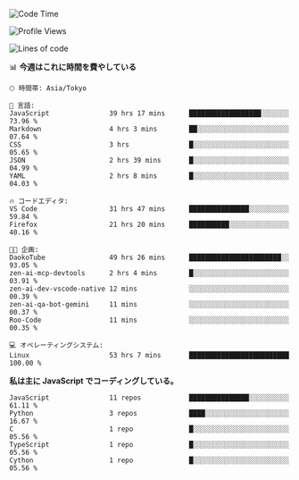 <!--START_SECTION:waka-->
![Code Time](http://img.shields.io/badge/Code%20Time-362%20hrs%2046%20mins-blue)

![Profile Views](http://img.shields.io/badge/%E3%83%97%E3%83%AD%E3%83%95%E3%82%A3%E3%83%BC%E3%83%AB%E3%83%93%E3%83%A5%E3%83%BC-2-blue)

![Lines of code](https://img.shields.io/badge/%E3%80%8CHello%20World%E3%80%8D%E3%81%8B%E3%82%89%E3%80%81%E7%A7%81%E3%81%AF%E3%81%93%E3%81%86%E6%9B%B8%E3%81%84%E3%81%9F-467.0%20thousand%20%E3%82%B3%E3%83%BC%E3%83%89%E8%A1%8C-blue)

📊 **今週はこれに時間を費やしている** 

```text
🕑︎ 時間帯: Asia/Tokyo

💬 言語: 
JavaScript               39 hrs 17 mins      ██████████████████░░░░░░░   73.96 % 
Markdown                 4 hrs 3 mins        ██░░░░░░░░░░░░░░░░░░░░░░░   07.64 % 
CSS                      3 hrs               █░░░░░░░░░░░░░░░░░░░░░░░░   05.65 % 
JSON                     2 hrs 39 mins       █░░░░░░░░░░░░░░░░░░░░░░░░   04.99 % 
YAML                     2 hrs 8 mins        █░░░░░░░░░░░░░░░░░░░░░░░░   04.03 % 

🔥 コードエディタ: 
VS Code                  31 hrs 47 mins      ███████████████░░░░░░░░░░   59.84 % 
Firefox                  21 hrs 20 mins      ██████████░░░░░░░░░░░░░░░   40.16 % 

🐱‍💻 企画: 
DaokoTube                49 hrs 26 mins      ███████████████████████░░   93.05 % 
zen-ai-mcp-devtools      2 hrs 4 mins        █░░░░░░░░░░░░░░░░░░░░░░░░   03.91 % 
zen-ai-dev-vscode-native 12 mins             ░░░░░░░░░░░░░░░░░░░░░░░░░   00.39 % 
zen-ai-qa-bot-gemini     11 mins             ░░░░░░░░░░░░░░░░░░░░░░░░░   00.37 % 
Roo-Code                 11 mins             ░░░░░░░░░░░░░░░░░░░░░░░░░   00.35 % 

💻 オペレーティングシステム: 
Linux                    53 hrs 7 mins       █████████████████████████   100.00 % 
```

**私は主に JavaScript でコーディングしている。** 

```text
JavaScript               11 repos            ███████████████░░░░░░░░░░   61.11 % 
Python                   3 repos             ████░░░░░░░░░░░░░░░░░░░░░   16.67 % 
C                        1 repo              █░░░░░░░░░░░░░░░░░░░░░░░░   05.56 % 
TypeScript               1 repo              █░░░░░░░░░░░░░░░░░░░░░░░░   05.56 % 
Cython                   1 repo              █░░░░░░░░░░░░░░░░░░░░░░░░   05.56 % 
```




<!--END_SECTION:waka-->

